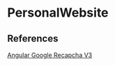 # PersonalWebsite

## References

[Angular Google Recapcha V3](https://dev.to/rodrigokamada/adding-the-google-recaptcha-v3-to-an-angular-application-kge)
